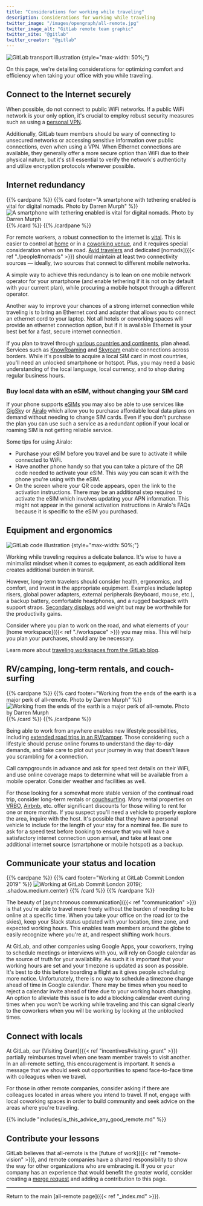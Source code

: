 ```yaml
---
title: "Considerations for working while traveling"
description: Considerations for working while traveling
twitter_image: "/images/opengraph/all-remote.jpg"
twitter_image_alt: "GitLab remote team graphic"
twitter_site: "@gitlab"
twitter_creator: "@gitlab"
---
```


![GitLab transport illustration](/images/all-remote/gitlab-transport.jpg)
{style="max-width: 50%;"}

On this page, we're detailing considerations for optimizing comfort and efficiency when taking your office with you while traveling.

## Connect to the Internet securely

When possible, do not connect to public WiFi networks. If a public WiFi network is your only option, it's crucial to employ robust security measures such as using a [personal VPN](../../../tools-and-tips/personal-vpn/#what-is-a-personal-vpn).

Additionally, GitLab team members should be wary of connecting to unsecured networks or accessing sensitive information over public connections, even when using a VPN. When Ethernet connections are available, they generally offer a more secure option than WiFi due to their physical nature, but it's still essential to verify the network's authenticity and utilize encryption protocols whenever possible.

## Internet redundancy

{{% cardpane %}}
{{% card footer="A smartphone with tethering enabled is vital for digital nomads. Photo by Darren Murph" %}}
![A smartphone with tethering enabled is vital for digital nomads. Photo by Darren Murph](/images/all-remote/smartphone-tethering-laptop-dm.jpg)
{{% /card %}}
{{% /cardpane %}}

For remote workers, a robust connection to the internet is [vital](https://about.gitlab.com/blog/2016/03/23/remote-communication). This is easier to control at [home](https://about.gitlab.com/blog/2019/09/12/not-everyone-has-a-home-office) or in a [coworking venue](https://about.gitlab.com/blog/2019/09/04/not-all-remote-is-created-equal), and it requires special consideration when on the road. [Avid travelers](https://about.gitlab.com/blog/2019/06/25/how-remote-work-at-gitlab-enables-location-independence) and dedicated [nomads]({{< ref "./people#nomads" >}}) should maintain at least two connectivity sources — ideally, two sources that connect to different mobile networks.

A simple way to achieve this redundancy is to lean on one mobile network operator for your smartphone (and enable tethering if it is not on by default with your current plan), while procuring a mobile hotspot through a different operator.

Another way to improve your chances of a strong internet connection while traveling is to bring an Ethernet cord and adapter that allows you to connect an ethernet cord to your laptop. Not all hotels or coworking spaces will provide an ethernet connection option, but if it is available Ethernet is your best bet for a fast, secure internet connection.

If you plan to travel through [various countries and continents](https://about.gitlab.com/blog/2017/06/30/there-and-back-again-in-one-release), plan ahead. Services such as [KnowRoaming](https://www.knowroaming.co/order) and [Skyroam](https://www.skyroam.com) enable connections across borders. While it's possible to acquire a local SIM card in most countries, you'll need an unlocked smartphone or hotspot. Plus, you may need a basic understanding of the local language, local currency, and to shop during regular business hours.

### Buy local data with an eSIM, without changing your SIM card

If your phone supports [eSIMs](https://www.digitaltrends.com/mobile/esim-explainer) you may also be able to use services like
[GigSky](https://www.gigsky.com) or [Airalo](https://www.airalo.com/) which allow you to purchase affordable local data plans
on demand without needing to change SIM cards. Even if you don't purchase the plan
you can use such a service as a redundant option if your local or roaming SIM
is not getting reliable service.

Some tips for using Airalo:

- Purchase your eSIM before you travel and be sure to activate it while connected to WiFi.
- Have another phone handy so that you can take a picture of the QR code needed to activate your eSIM. This way you can scan it with the phone you're using with the eSIM.
- On the screen where your QR code appears, open the link to the activation instructions. There may be an additional step required to activate the eSIM which involves updating your APN information. This might not appear in the general activation instructions in Airalo's FAQs because it is specific to the eSIM you purchased.

## Equipment and ergonomics

![GitLab code illustration](/images/all-remote/gitlab-code-review.jpg)
{style="max-width: 50%;"}

Working while traveling requires a delicate balance. It's wise to have a minimalist mindset when it comes to equipment, as each additional item creates additional burden in transit.

However, long-term travelers should consider health, ergonomics, and comfort, and invest in the appropriate equipment. Examples include laptop risers, global power adapters, external peripherals (keyboard, mouse, etc.), a backup battery, comfortable headphones, and a rugged backpack with support straps. [Secondary displays](https://support.apple.com/en-us/HT210380) add weight but may be worthwhile for the productivity gains.

Consider where you plan to work on the road, and what elements of your [home workspace]({{< ref "./workspace" >}}) you may miss. This will help you plan your purchases, should any be necessary.

Learn more about [traveling workspaces from the GitLab blog](https://about.gitlab.com/blog/2019/10/10/whats-in-your-backpack).

## RV/camping, long-term rentals, and couch-surfing

{{% cardpane %}}
{{% card footer="Working from the ends of the earth is a major perk of all-remote. Photo by Darren Murph" %}}
![Working from the ends of the earth is a major perk of all-remote. Photo by Darren Murph](/images/all-remote/gitlab-working-easter-island-dm.jpg)
{{% /card %}}
{{% /cardpane %}}

Being able to work from anywhere enables new lifestyle possibilities, including [extended road trips in an RV/camper](https://about.gitlab.com/blog/2019/06/25/how-remote-work-at-gitlab-enables-location-independence). Those considering such a lifestyle should peruse online forums to understand the day-to-day demands, and take care to plot out your journey in way that doesn't leave you scrambling for a connection.

Call campgrounds in advance and ask for speed test details on their WiFi, and use online coverage maps to determine what will be available from a mobile operator. Consider weather and facilities as well.

For those looking for a somewhat more stable version of the continual road trip, consider long-term rentals or [couchsurfing](https://www.couchsurfing.com). Many rental properties on [VRBO](https://www.vrbo.com), [Airbnb](https://www.airbnb.com), etc. offer significant discounts for those willing to rent for one or more months. If you suspect you'll need a vehicle to properly explore the area, inquire with the host. It's possible that they have a personal vehicle to include for the length of your stay for a nominal fee. Be sure to ask for a speed test before booking to ensure that you will have a satisfactory internet connection upon arrival, and take at least one additional internet source (smartphone or mobile hotspot) as a backup.

## Communicate your status and location

{{% cardpane %}}
{{% card footer="Working at GitLab Commit London 2019" %}}
![Working at GitLab Commit London 2019](/images/all-remote/gitlab-commit-london-coworking-2019.jpg){: .shadow.medium.center}
{{% /card %}}
{{% /cardpane %}}

The beauty of [asynchronous communication]({{< ref "communication" >}}) is that you're able to travel more freely without the burden of needing to be online at a specific time. When you take your office on the road (or to the skies), keep your Slack status updated with your location, time zone, and expected working hours. This enables team members around the globe to easily recognize where you're at, and respect shifting work hours.

At GitLab, and other companies using Google Apps, your coworkers, trying to
schedule meetings or interviews with you, will rely on Google calendar as the
source of truth for your availability. As such it is important that your
working hours are set and your timezone is updated as soon as possible. It's
best to do this before boarding a flight as it gives people scheduling more
notice. Unfortunately, there is no way to schedule a timezone change ahead of
time in Google calendar. There may be times when you need to reject a
calendar invite ahead of time due to your working hours changing. An option to
alleviate this issue is to add a blocking calendar event during times when you
won't be working while traveling and this can signal clearly to the coworkers
when you will be working by looking at the unblocked times.

## Connect with locals

At GitLab, our [Visiting Grant]({{< ref "incentives#visiting-grant" >}}) partially reimburses travel when one team member travels to visit another. In an all-remote setting, this encouragement is important. It sends a message that we should seek out opportunities to spend face-to-face time with colleagues when we travel.

For those in other remote companies, consider asking if there are colleagues located in areas where you intend to travel. If not, engage with local coworking spaces in order to build community and seek advice on the areas where you're traveling.

{{% include "includes/is_this_advice_any_good_remote.md" %}}

## Contribute your lessons

GitLab believes that all-remote is the [future of work]({{< ref "remote-vision" >}}), and remote companies have a shared responsibility to show the way for other organizations who are embracing it. If you or your company has an experience that would benefit the greater world, consider creating a [merge request](https://docs.gitlab.com/ee/user/project/merge_requests) and adding a contribution to this page.

------

Return to the main [all-remote page]({{< ref "_index.md" >}}).
